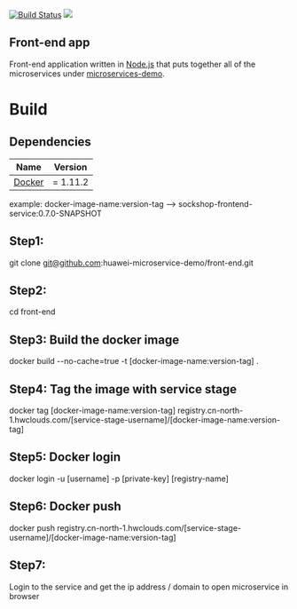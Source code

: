 [![Build Status](https://travis-ci.org/microservices-demo/front-end.svg?branch=master)](https://travis-ci.org/microservices-demo/front-end)
[![](https://images.microbadger.com/badges/image/weaveworksdemos/front-end.svg)](http://microbadger.com/images/weaveworksdemos/front-end "Get your own image badge on microbadger.com")


Front-end app
---
Front-end application written in [Node.js](https://nodejs.org/en/) that puts together all of the microservices under [microservices-demo](https://github.com/microservices-demo/microservices-demo).

# Build

## Dependencies

<table>
  <thead>
    <tr>
      <th>Name</th>
      <th>Version</th>
    </tr>
  </thead>
  <tbody>
    <tr>
      <td><a href="https://docker.com">Docker</a></td>
      <td>= 1.11.2</td>
    </tr>
  </tbody>
</table>

example: docker-image-name:version-tag --> sockshop-frontend-service:0.7.0-SNAPSHOT

## Step1: 
git clone git@github.com:huawei-microservice-demo/front-end.git
## Step2:
cd front-end

## Step3: Build the docker image
docker build --no-cache=true -t [docker-image-name:version-tag] .

## Step4: Tag the image with service stage
docker tag [docker-image-name:version-tag]  registry.cn-north-1.hwclouds.com/[service-stage-username]/[docker-image-name:version-tag]

## Step5: Docker login
docker login -u [username] -p [private-key] [registry-name]

## Step6: Docker push
docker push registry.cn-north-1.hwclouds.com/[service-stage-username]/[docker-image-name:version-tag]

## Step7: 
Login to the service and get the ip address / domain to open microservice in browser